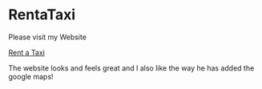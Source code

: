 # RentaTaxi

Please visit my Website

<a href ="http://www.bus562.com/bus/" > Rent a Taxi </a>

The website looks and feels great and I also like the way he has added the google maps!
